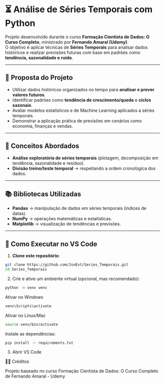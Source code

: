 # ⏳ Análise de Séries Temporais com Python

Projeto desenvolvido durante o curso **Formação Cientista de Dados: O Curso Completo**, ministrado por **Fernando Amaral (Udemy)**.  
O objetivo é aplicar técnicas de **Séries Temporais** para analisar dados históricos e realizar previsões futuras com base em padrões como **tendência, sazonalidade e ruído**.

---

## 📌 Proposta do Projeto
- Utilizar dados históricos organizados no tempo para **analisar e prever valores futuros**.  
- Identificar padrões como **tendência de crescimento/queda** e **ciclos sazonais**.  
- Avaliar modelos estatísticos e de Machine Learning aplicados a séries temporais.  
- Demonstrar a aplicação prática de previsões em cenários como economia, finanças e vendas.  

---

## 🧠 Conceitos Abordados
- **Análise exploratória de séries temporais** (plotagem, decomposição em tendência, sazonalidade e resíduo).  
- **Divisão treino/teste temporal** → respeitando a ordem cronológica dos dados.  

---

## 📚 Bibliotecas Utilizadas
- **Pandas** → manipulação de dados em séries temporais (índices de datas).  
- **NumPy** → operações matemáticas e estatísticas.    
- **Matplotlib** → visualização de tendências e previsões.  

---

## 🚀 Como Executar no VS Code

1. **Clone este repositório**:
```bash
git clone https://github.com/JsnEvt/Series_Temporais.git
cd Series_Temporais
```
2. Crie e ative um ambiente virtual (opcional, mas recomendado):
```bash
python -m venv venv
```
Ativar no Windows
```bash
venv\Scripts\activate
```
Ativar no Linux/Mac
```bash
source venv/bin/activate
```
Instale as dependências:
```bash
pip install -r requirements.txt
```
3. Abrir VS Code

👨‍🏫 Créditos

Projeto baseado no curso Formação Cientista de Dados: O Curso Completo de Fernando Amaral - Udemy
